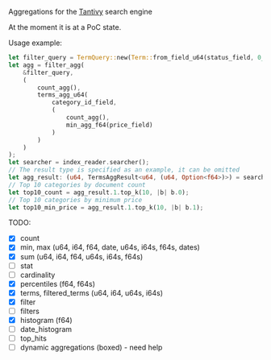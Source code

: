 Aggregations for the [Tantivy](https://github.com/tantivy-search/tantivy) search engine

At the moment it is at a PoC state.

Usage example:

```rust
let filter_query = TermQuery::new(Term::from_field_u64(status_field, 0_u64));
let agg = filter_agg(
    &filter_query, 
    (
        count_agg(),
        terms_agg_u64(
            category_id_field,
            (
                count_agg(),
                min_agg_f64(price_field)
            )
        )
    )
);
let searcher = index_reader.searcher();
// The result type is specified as an example, it can be omitted
let agg_result: (u64, TermsAggResult<u64, (u64, Option<f64>)>) = searcher.agg_search(&AllQuery, &agg);
// Top 10 categories by document count
let top10_count = agg_result.1.top_k(10, |b| b.0);
// Top 10 categories by minimum price
let top10_min_price = agg_result.1.top_k(10, |b| b.1); 
```

TODO:
- [x] count
- [x] min, max (u64, i64, f64, date, u64s, i64s, f64s, dates)
- [x] sum (u64, i64, f64, u64s, i64s, f64s)
- [ ] stat
- [ ] cardinality
- [x] percentiles (f64, f64s)
- [x] terms, filtered_terms (u64, i64, u64s, i64s)
- [x] filter
- [ ] filters
- [x] histogram (f64)
- [ ] date_histogram
- [ ] top_hits
- [ ] dynamic aggregations (boxed) - need help
